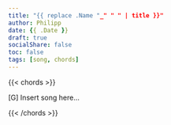 ```yaml
---
title: "{{ replace .Name "_" " " | title }}"
author: Philipp
date: {{ .Date }}
draft: true
socialShare: false
toc: false
tags: [song, chords]
---
```


{{< chords >}}

[G] Insert song here...

{{< /chords >}}
